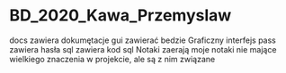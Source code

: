 # BD_2020_Kawa_Przemyslaw
docs zawiera dokumętacje
gui zawierać bedzie Graficzny interfejs
pass zawiera hasła
sql zawiera kod sql
Notaki zaerają moje notaki nie mające wielkiego znaczenia w projekcie, ale są z nim związane
